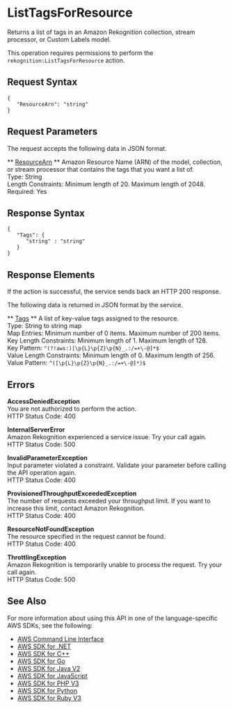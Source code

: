 # ListTagsForResource<a name="API_ListTagsForResource"></a>

 Returns a list of tags in an Amazon Rekognition collection, stream processor, or Custom Labels model\. 

This operation requires permissions to perform the `rekognition:ListTagsForResource` action\. 

## Request Syntax<a name="API_ListTagsForResource_RequestSyntax"></a>

```
{
   "ResourceArn": "string"
}
```

## Request Parameters<a name="API_ListTagsForResource_RequestParameters"></a>

The request accepts the following data in JSON format\.

 ** [ResourceArn](#API_ListTagsForResource_RequestSyntax) **   <a name="rekognition-ListTagsForResource-request-ResourceArn"></a>
 Amazon Resource Name \(ARN\) of the model, collection, or stream processor that contains the tags that you want a list of\.   
Type: String  
Length Constraints: Minimum length of 20\. Maximum length of 2048\.  
Required: Yes

## Response Syntax<a name="API_ListTagsForResource_ResponseSyntax"></a>

```
{
   "Tags": { 
      "string" : "string" 
   }
}
```

## Response Elements<a name="API_ListTagsForResource_ResponseElements"></a>

If the action is successful, the service sends back an HTTP 200 response\.

The following data is returned in JSON format by the service\.

 ** [Tags](#API_ListTagsForResource_ResponseSyntax) **   <a name="rekognition-ListTagsForResource-response-Tags"></a>
 A list of key\-value tags assigned to the resource\.   
Type: String to string map  
Map Entries: Minimum number of 0 items\. Maximum number of 200 items\.  
Key Length Constraints: Minimum length of 1\. Maximum length of 128\.  
Key Pattern: `^(?!aws:)[\p{L}\p{Z}\p{N}_.:/=+\-@]*$`   
Value Length Constraints: Minimum length of 0\. Maximum length of 256\.  
Value Pattern: `^([\p{L}\p{Z}\p{N}_.:/=+\-@]*)$` 

## Errors<a name="API_ListTagsForResource_Errors"></a>

 **AccessDeniedException**   
You are not authorized to perform the action\.  
HTTP Status Code: 400

 **InternalServerError**   
Amazon Rekognition experienced a service issue\. Try your call again\.  
HTTP Status Code: 500

 **InvalidParameterException**   
Input parameter violated a constraint\. Validate your parameter before calling the API operation again\.  
HTTP Status Code: 400

 **ProvisionedThroughputExceededException**   
The number of requests exceeded your throughput limit\. If you want to increase this limit, contact Amazon Rekognition\.  
HTTP Status Code: 400

 **ResourceNotFoundException**   
The resource specified in the request cannot be found\.  
HTTP Status Code: 400

 **ThrottlingException**   
Amazon Rekognition is temporarily unable to process the request\. Try your call again\.  
HTTP Status Code: 500

## See Also<a name="API_ListTagsForResource_SeeAlso"></a>

For more information about using this API in one of the language\-specific AWS SDKs, see the following:
+  [AWS Command Line Interface](https://docs.aws.amazon.com/goto/aws-cli/rekognition-2016-06-27/ListTagsForResource) 
+  [AWS SDK for \.NET](https://docs.aws.amazon.com/goto/DotNetSDKV3/rekognition-2016-06-27/ListTagsForResource) 
+  [AWS SDK for C\+\+](https://docs.aws.amazon.com/goto/SdkForCpp/rekognition-2016-06-27/ListTagsForResource) 
+  [AWS SDK for Go](https://docs.aws.amazon.com/goto/SdkForGoV1/rekognition-2016-06-27/ListTagsForResource) 
+  [AWS SDK for Java V2](https://docs.aws.amazon.com/goto/SdkForJavaV2/rekognition-2016-06-27/ListTagsForResource) 
+  [AWS SDK for JavaScript](https://docs.aws.amazon.com/goto/AWSJavaScriptSDK/rekognition-2016-06-27/ListTagsForResource) 
+  [AWS SDK for PHP V3](https://docs.aws.amazon.com/goto/SdkForPHPV3/rekognition-2016-06-27/ListTagsForResource) 
+  [AWS SDK for Python](https://docs.aws.amazon.com/goto/boto3/rekognition-2016-06-27/ListTagsForResource) 
+  [AWS SDK for Ruby V3](https://docs.aws.amazon.com/goto/SdkForRubyV3/rekognition-2016-06-27/ListTagsForResource) 